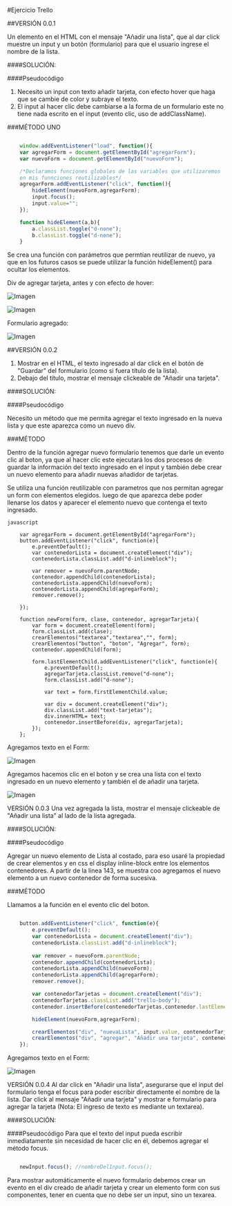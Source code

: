 #Ejercicio Trello

##VERSIÓN 0.0.1

Un elemento en el HTML con el mensaje "Añadir una lista", que al dar click muestre un input y un botón (formulario) para que el usuario ingrese el nombre de la lista.

####SOLUCIÓN:

####Pseudocódigo

1. Necesito un input con texto añadir tarjeta, con efecto hover que haga que se cambie de color y subraye el texto. 
2. El input al hacer clic debe cambiarse a la forma de un formulario este no tiene nada escrito en el input (evento clic, uso de addClassName).

###MÉTODO UNO

```javascript

  	window.addEventListener("load", function(){
	var agregarForm = document.getElementById("agregarForm");
	var nuevoForm = document.getElementById("nuevoForm");

	/*Declaramos funciones globales de las variables que utilizaremos
	en mis funnciones reutilizables*/
	agregarForm.addEventListener("click", function(){
		hideElement(nuevoForm,agregarForm);
		input.focus();
		input.value="";
	});

	function hideElement(a,b){
		a.classList.toggle("d-none");
		b.classList.toggle("d-none");
	}
```

Se crea una función con parámetros que permtían reutilizar de nuevo, ya que en los futuros casos se puede utilizar la función hideElement() para ocultar los elementos.


Div de agregar tarjeta, antes y con efecto de hover:

![Imagen](http://2.1m.yt/rFGINGk.png "Imagen")

![Imagen](http://2.1m.yt/xOFtmxW.png "Imagen")

Formulario agregado:

![Imagen](http://3.1m.yt/RVrZW6H.png "Imagen")


##VERSIÓN 0.0.2

1. Mostrar en el HTML, el texto ingresado al dar click en el botón de "Guardar" del formulario (como si fuera título de la lista).
2. Debajo del título, mostrar el mensaje clickeable de "Añadir una tarjeta".

####SOLUCIÓN:

####Pseudocódigo

Necesito un método que me permita agregar el texto ingresado en la nueva lista y que este aparezca como un nuevo div.

###MÉTODO 

Dentro de la función agregar nuevo formulario tenemos que darle un evento clic al boton, ya que al hacer clic este ejecutará los dos procesos de guardar la información del texto ingresado en el input y también debe crear un nuevo elemento para añadir nuevas añadidor de tarjetas.

Se utiliza una función reutilizable con parametros que nos permitan agregar un form con elementos elegidos. luego de que aparezca debe poder llenarse los datos y aparecer el elemento nuevo que contenga el texto ingresado.

```
javascript

	var agregarForm = document.getElementById("agregarForm");
    button.addEventListener("click", function(e){
		e.preventDefault();
		var contenedorLista = document.createElement("div");
		contenedorLista.classList.add("d-inlineblock");
        
        var remover = nuevoForm.parentNode;
		contenedor.appendChild(contenedorLista);
		contenedorLista.appendChild(nuevoForm);
		contenedorLista.appendChild(agregarForm);
		remover.remove();

	});
    
    function newForm(form, clase, contenedor, agregarTarjeta){
		var form = document.createElement(form);
		form.classList.add(clase);
		crearElementos("textarea","textarea","", form);
		crearElementos("button", "boton", "Agregar", form);
		contenedor.appendChild(form);

		form.lastElementChild.addEventListener("click", function(e){
			e.preventDefault();
			agregarTarjeta.classList.remove("d-none");
			form.classList.add("d-none");

			var text = form.firstElementChild.value;

			var div = document.createElement("div");
			div.classList.add("text-tarjetas");
			div.innerHTML= text;
			contenedor.insertBefore(div, agregarTarjeta);
		});
	};

```

Agregamos texto en el Form:

![Imagen](http://4.1m.yt/5e4bVrR.png "Imagen")

Agregamos hacemos clic en el boton y se crea una lista con el texto ingresado en un nuevo elemento y también el de añadir una tarjeta.

![Imagen](http://2.1m.yt/w7ad_fr.png "Imagen")


VERSIÓN 0.0.3
Una vez agregada la lista, mostrar el mensaje clickeable de "Añadir una lista" al lado de la lista agregada.

####SOLUCIÓN:

####Pseudocódigo

Agregar un nuevo elemento de Lista al costado, para eso usaré la propiedad de crear elementos y en css el display inline-block entre los elementos contenedores. A partir de la línea 143, se muestra coo agregamos el nuevo elemento a un nuevo contenedor de forma sucesiva.

###MÉTODO

Llamamos a la función en el evento clic del boton.

```javascript

	button.addEventListener("click", function(e){
		e.preventDefault();
		var contenedorLista = document.createElement("div");
		contenedorLista.classList.add("d-inlineblock");
        
		var remover = nuevoForm.parentNode;
		contenedor.appendChild(contenedorLista);
		contenedorLista.appendChild(nuevoForm);
		contenedorLista.appendChild(agregarForm);
		remover.remove();

		var contenedorTarjetas = document.createElement("div");
		contenedorTarjetas.classList.add("trello-body");
		contenedor.insertBefore(contenedorTarjetas,contenedor.lastElementChild);

		hideElement(nuevoForm,agregarForm);

		crearElementos("div", "nuevaLista", input.value, contenedorTarjetas);
		crearElementos("div", "agregar", "Añadir una tarjeta", contenedorTarjetas);
	});
```

Agregamos texto en el Form:

![Imagen](http://2.1m.yt/B97Ojo.png "Imagen")

VERSIÓN 0.0.4
Al dar click en "Añadir una lista", asegurarse que el input del formulario tenga el focus para poder escribir directamente el nombre de la lista.
Dar click al mensaje "Añadir una tarjeta" y mostrar e formulario para agregar la tarjeta (Nota: El ingreso de texto es mediante un textarea).

####SOLUCIÓN:

####Pseudocódigo
Para que el texto del input pueda escribir inmediatamente sin necesidad de hacer clic en él, debemos agregar el método focus.

```javascript

  	newInput.focus(); //nombreDelInput.focus();
```
Para mostrar automáticamente el nuevo formulario debemos crear un evento en el div creado de añadir tarjeta y crear un elemento form con sus componentes, tener en cuenta que no debe ser un input, sino un texarea.








